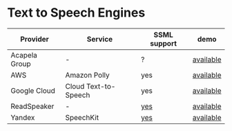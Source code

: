 # Text to Speech Engines

|Provider|Service|SSML support|demo|
|-|-|-|-|
|Acapela Group|-|?|[available](https://www.acapela-group.com/)
|AWS|Amazon Polly|yes|[available](https://ai-service-demos.go-aws.com/polly)|
|Google Cloud|Cloud Text-to-Speech|yes|[available](https://cloud.google.com/text-to-speech)|
|ReadSpeaker|-|[yes](https://www.readspeaker.com/blog/speech-synthesis-markup-language-ssml-support-readspeaker-scapi-papi/)|[available](https://www.readspeaker.com/)
|Yandex|SpeechKit|[yes](https://cloud.yandex.com/en/docs/speechkit/tts/ssml)|[available](https://cloud.yandex.com/en/services/speechkit)
